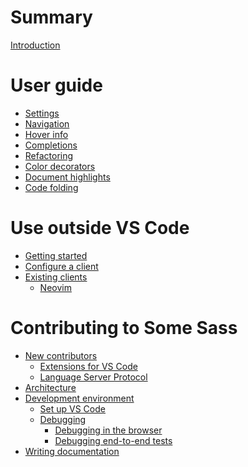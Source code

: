 # Summary

[Introduction](README.md)

# User guide

- [Settings](user-guide/settings.md)
- [Navigation]()
- [Hover info]()
- [Completions]()
- [Refactoring]()
- [Color decorators]()
- [Document highlights]()
- [Code folding]()

# Use outside VS Code

- [Getting started](language-server/getting-started.md)
- [Configure a client](language-server/configure-a-client.md)
- [Existing clients](language-server/existing-clients.md)
  - [Neovim](language-server/neovim.md)

# Contributing to Some Sass

- [New contributors](contributing/new-contributors.md)
  - [Extensions for VS Code](contributing/extensions-for-vs-code.md)
  - [Language Server Protocol](contributing/language-server-protocol.md)
- [Architecture](contributing/architecture.md)
- [Development environment]()
  - [Set up VS Code]()
  - [Debugging]()
    - [Debugging in the browser]()
    - [Debugging end-to-end tests]()
- [Writing documentation](contributing/writing-documentation.md)
